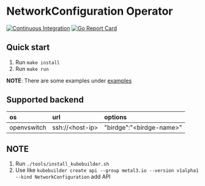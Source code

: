 # NetworkConfiguration Operator

[![Continuous Integration](https://github.com/Hellcatlk/networkconfiguration-operator/workflows/Continuous%20Integration/badge.svg)](https://github.com/Hellcatlk/networkconfiguration-operator/actions)
[![Go Report Card](https://goreportcard.com/badge/github.com/Hellcatlk/networkconfiguration-operator)](https://goreportcard.com/report/github.com/Hellcatlk/networkconfiguration-operator)

## Quick start

1. Run `make install`
2. Run `make run`

**NOTE**: There are some examples under [examples](./examples)

## Supported backend

|os|url|options|
|:-|:-|:-|
|openvswitch|ssh://\<host-ip>|"birdge":"\<birdge-name>"|

## NOTE

1. Run `./tools/install_kubebuilder.sh`
2. Use like `kubebuilder create api --group metal3.io --version v1alpha1 --kind NetworkConfiguration` add API

